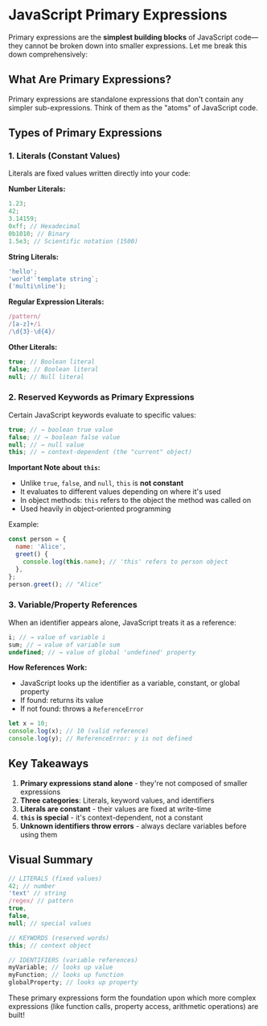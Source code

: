# JavaScript Primary Expressions

Primary expressions are the **simplest building blocks** of JavaScript code—they cannot be broken down into smaller expressions. Let me break this down comprehensively:

## What Are Primary Expressions?

Primary expressions are standalone expressions that don't contain any simpler sub-expressions. Think of them as the "atoms" of JavaScript code.

## Types of Primary Expressions

### 1. **Literals (Constant Values)**

Literals are fixed values written directly into your code:

**Number Literals:**

```javascript
1.23;
42;
3.14159;
0xff; // Hexadecimal
0b1010; // Binary
1.5e3; // Scientific notation (1500)
```

**String Literals:**

```javascript
'hello';
'world'`template string`;
('multi\nline');
```

**Regular Expression Literals:**

```javascript
/pattern/
/[a-z]+/i
/\d{3}-\d{4}/
```

**Other Literals:**

```javascript
true; // Boolean literal
false; // Boolean literal
null; // Null literal
```

### 2. **Reserved Keywords as Primary Expressions**

Certain JavaScript keywords evaluate to specific values:

```javascript
true; // → boolean true value
false; // → boolean false value
null; // → null value
this; // → context-dependent (the "current" object)
```

**Important Note about `this`:**

- Unlike `true`, `false`, and `null`, `this` is **not constant**
- It evaluates to different values depending on where it's used
- In object methods: `this` refers to the object the method was called on
- Used heavily in object-oriented programming

Example:

```javascript
const person = {
  name: 'Alice',
  greet() {
    console.log(this.name); // 'this' refers to person object
  },
};
person.greet(); // "Alice"
```

### 3. **Variable/Property References**

When an identifier appears alone, JavaScript treats it as a reference:

```javascript
i; // → value of variable i
sum; // → value of variable sum
undefined; // → value of global 'undefined' property
```

**How References Work:**

- JavaScript looks up the identifier as a variable, constant, or global property
- If found: returns its value
- If not found: throws a `ReferenceError`

```javascript
let x = 10;
console.log(x); // 10 (valid reference)
console.log(y); // ReferenceError: y is not defined
```

## Key Takeaways

1. **Primary expressions stand alone** - they're not composed of smaller expressions
2. **Three categories**: Literals, keyword values, and identifiers
3. **Literals are constant** - their values are fixed at write-time
4. **`this` is special** - it's context-dependent, not a constant
5. **Unknown identifiers throw errors** - always declare variables before using them

## Visual Summary

```javascript
// LITERALS (fixed values)
42; // number
'text' // string
/regex/ // pattern
true,
false,
null; // special values

// KEYWORDS (reserved words)
this; // context object

// IDENTIFIERS (variable references)
myVariable; // looks up value
myFunction; // looks up function
globalProperty; // looks up property
```

These primary expressions form the foundation upon which more complex expressions (like function calls, property access, arithmetic operations) are built!

